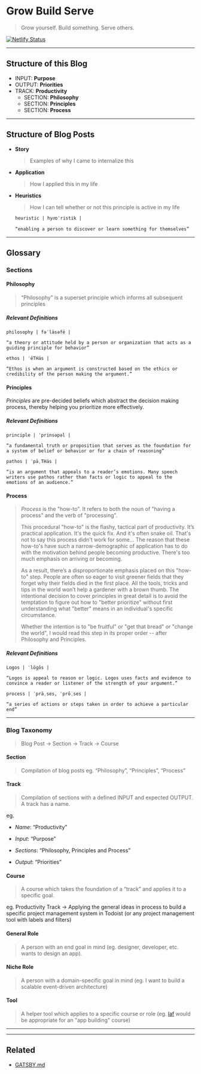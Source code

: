 # Grow Build Serve

> Grow yourself. Build something. Serve others.

[![Netlify Status](https://api.netlify.com/api/v1/badges/9789f6c9-a7e1-4fde-bf99-bf33b8fd1c62/deploy-status)](https://app.netlify.com/sites/growbuildserve/deploys)

---

## Structure of this Blog

- INPUT: **Purpose**
- OUTPUT: **Priorities**
- TRACK: **Productivity**
  - SECTION: **Philosophy**
  - SECTION: **Principles**
  - SECTION: **Process**

---

## Structure of Blog Posts

- **Story**

  > Examples of why I came to internalize this

- **Application**

  > How I applied this in my life

- **Heuristics**

  > How I can tell whether or not this principle is active in my life

  `heuristic | hyo͞oˈristik |`

  ```
  “enabling a person to discover or learn something for themselves”
  ```

---

## Glossary

### Sections

#### Philosophy

> “Philosophy” is a superset principle which informs all subsequent principles

##### Relevant Definitions

`philosophy | fəˈläsəfē |`

```
“a theory or attitude held by a person or organization that acts as a guiding principle for behavior”
```

`ethos | ˈēTHäs |`

```
“Ethos is when an argument is constructed based on the ethics or credibility of the person making the argument.”
```

#### Principles

_Principles_ are pre-decided beliefs which abstract the decision making process, thereby helping you prioritize more effectively.

##### Relevant Definitions

`principle | ˈprinsəpəl |`

```
“a fundamental truth or proposition that serves as the foundation for a system of belief or behavior or for a chain of reasoning”
```

`pathos | ˈpāˌTHäs |`

```
“is an argument that appeals to a reader’s emotions. Many speech writers use pathos rather than facts or logic to appeal to the emotions of an audience.”
```

#### Process

> _Process_ is the "how-to". It refers to both the noun of "having a process" and the verb of "processing".
>
> This procedural "how-to" is the flashy, tactical part of productivity. It’s practical application. It's the quick fix. And it's often snake oil. That's not to say this process didn't work for some... The reason that these how-to's have such a narrow-demographic of application has to do with the motivation behind people becoming productive. There's too much emphasis on arriving or becoming.
>
> As a result, there’s a disproportionate emphasis placed on this "how-to" step. People are often so eager to visit greener fields that they forget why their fields died in the first place. All the tools, tricks and tips in the world won’t help a gardener with a brown thumb. The intentional decision to cover principles in great detail is to avoid the temptation to figure out how to "better prioritize" without first understanding what "better" means in an individual's specific circumstance.
>
> Whether the intention is to "be fruitful" or "get that bread" or "change the world", I would read this step in its proper order -- after Philosophy and Principles.

##### Relevant Definitions

`Logos | ˈlōɡōs |`

```
“Logos is appeal to reason or logic. Logos uses facts and evidence to convince a reader or listener of the strength of your argument.”
```

`process | ˈpräˌses, ˈprōˌses |`

```
“a series of actions or steps taken in order to achieve a particular end”
```

---

### Blog Taxonomy

> Blog Post -> Section -> Track -> Course

#### Section

> Compilation of blog posts
> eg. “Philosophy”, “Principles”, “Process”

#### Track

> Compilation of sections with a defined INPUT and expected OUTPUT. A track has a name.

eg.

- _Name_: “Productivity”

- _Input_: “Purpose”

- _Sections_: “Philosophy, Principles and Process”

- _Output_: “Priorities”

#### Course

> A course which takes the foundation of a “track” and applies it to a specific goal.

eg. Productivity Track -> Applying the general ideas in process to build a specific project management system in Todoist (or any project management tool with labels and filters)

#### General Role

> A person with an end goal in mind (eg. designer, developer, etc. wants to design an app).

#### Niche Role

> A person with a domain-specific goal in mind (eg. I want to build a scalable event-driven architecture)

#### Tool

> A helper tool which applies to a specific course or role (eg. [laf](https://npmjs.com/package/laf) would be appropriate for an "app building" course)

---

---

## Related

- [GATSBY.md](./docs/GATSBY.md)
